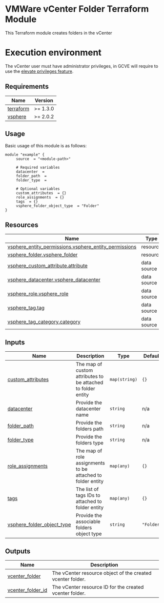 # VMWare vCenter Folder Terraform Module
This Terraform module creates folders in the vCenter

# Execution environment

The vCenter user must have administrator privileges, in GCVE will require to use the [elevate privileges feature](https://cloud.google.com/vmware-engine/docs/private-clouds/howto-elevate-privilege).

<!-- BEGIN_AUTOMATED_TF_DOCS_BLOCK -->
## Requirements

| Name | Version |
|------|---------|
| <a name="requirement_terraform"></a> [terraform](#requirement\_terraform) | >= 1.3.0 |
| <a name="requirement_vsphere"></a> [vsphere](#requirement\_vsphere) | >= 2.0.2 |

## Usage
Basic usage of this module is as follows:

```hcl
module "example" {
	 source  = "<module-path>"

	 # Required variables
	 datacenter  = 
	 folder_path  = 
	 folder_type  = 

	 # Optional variables
	 custom_attributes  = {}
	 role_assignments  = {}
	 tags  = {}
	 vsphere_folder_object_type  = "Folder"
}
```

## Resources

| Name | Type |
|------|------|
| [vsphere_entity_permissions.vsphere_entity_permissions](https://registry.terraform.io/providers/hashicorp/vsphere/latest/docs/resources/entity_permissions) | resource |
| [vsphere_folder.vsphere_folder](https://registry.terraform.io/providers/hashicorp/vsphere/latest/docs/resources/folder) | resource |
| [vsphere_custom_attribute.attribute](https://registry.terraform.io/providers/hashicorp/vsphere/latest/docs/data-sources/custom_attribute) | data source |
| [vsphere_datacenter.vsphere_datacenter](https://registry.terraform.io/providers/hashicorp/vsphere/latest/docs/data-sources/datacenter) | data source |
| [vsphere_role.vsphere_role](https://registry.terraform.io/providers/hashicorp/vsphere/latest/docs/data-sources/role) | data source |
| [vsphere_tag.tag](https://registry.terraform.io/providers/hashicorp/vsphere/latest/docs/data-sources/tag) | data source |
| [vsphere_tag_category.category](https://registry.terraform.io/providers/hashicorp/vsphere/latest/docs/data-sources/tag_category) | data source |

## Inputs

| Name | Description | Type | Default | Required |
|------|-------------|------|---------|:--------:|
| <a name="input_custom_attributes"></a> [custom\_attributes](#input\_custom\_attributes) | The map of custom attributes to be attached to folder entity | `map(string)` | `{}` | no |
| <a name="input_datacenter"></a> [datacenter](#input\_datacenter) | Provide the datacenter name | `string` | n/a | yes |
| <a name="input_folder_path"></a> [folder\_path](#input\_folder\_path) | Provide the folders path | `string` | n/a | yes |
| <a name="input_folder_type"></a> [folder\_type](#input\_folder\_type) | Provide the folders type | `string` | n/a | yes |
| <a name="input_role_assignments"></a> [role\_assignments](#input\_role\_assignments) | The map of role assignments to be attached to folder entity | `map(any)` | `{}` | no |
| <a name="input_tags"></a> [tags](#input\_tags) | The list of tags IDs to attached to folder entity | `map(any)` | `{}` | no |
| <a name="input_vsphere_folder_object_type"></a> [vsphere\_folder\_object\_type](#input\_vsphere\_folder\_object\_type) | Provide the associable folders object type | `string` | `"Folder"` | no |

## Outputs

| Name | Description |
|------|-------------|
| <a name="output_vcenter_folder"></a> [vcenter\_folder](#output\_vcenter\_folder) | The vCenter resource object of the created vcenter folder. |
| <a name="output_vcenter_folder_id"></a> [vcenter\_folder\_id](#output\_vcenter\_folder\_id) | The vCenter resource ID for the created vcenter folder. |

<!-- END_AUTOMATED_TF_DOCS_BLOCK --> 